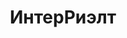 --- 
title: "ИнтерРиэлт" 
site: "" 
town: "Керчь" 
tel: ["+38 06561 65141, +38 06561 25851, +38 06561 21407, +38 050 9360916"] 
address: "Россия, АР Крым, г. Керчь улица Горького, д. 30" 
mail: "interrielt@rambler.ru" 
--- 